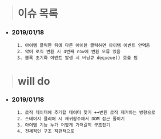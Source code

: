 
> # 이슈 목록
- ### 2019/01/18
		1. 아이템 클릭한 뒤에 다른 아이템 클릭하면 아이템 이벤트 안먹음
        2. 악어 로직 변환 시 4번째 row에 변환 오류 있음
        3. 블록 초기화 이벤트 발생 시 버닝큐 dequeue() 호출 됨
>
>
> # will do
- ### 2019/01/18
		1. 로직 데이터에 추가할 데이터 찾기 ++변환 로직 제거하는 방향으로
        2. 스테이지 클리어 시 재귀함수에서 DOM 접근 줄이기
        3. 아이템 기능 누가 어떻게 가져갈지 구조잡기
        4. 전체적인 구조 직관적으로